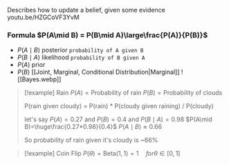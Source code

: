 Describes how to update a belief, given some evidence
youtu.be/HZGCoVF3YvM
### Formula $P(A\mid B) = P(B\mid A)\large\frac{P(A)}{P(B)}$
- $P(A\mid B)$ posterior `probability of A given B`
- $P(B\mid A)$ likelihood `probability of B given A`
- $P(A)$ prior
- $P(B)$ [[Joint, Marginal, Conditional Distribution|Marginal]]
![[Bayes.webp]]
> [!example] Rain
> $P(A)=\text{Probability of rain}$
> $P(B)=\text{Probability of clouds}$
> 
> P(rain given cloudy) = P(rain) * P(cloudy given raining) / P(cloudy)
> 
> let's say $P(A)=0.27$ and $P(B)=0.4$ and $P(B\mid A)=0.98$
> $P(A\mid B)=\huge\frac{0.27*0.98}{0.4}$
> $P(A\mid B)\approx0.66$
> 
> So probability of rain given it's cloudy is ~$66\%$

> [!example] Coin Flip
> $P(\theta)=\text{Beta}(1,1)=1\quad for\theta\in[0,1]$